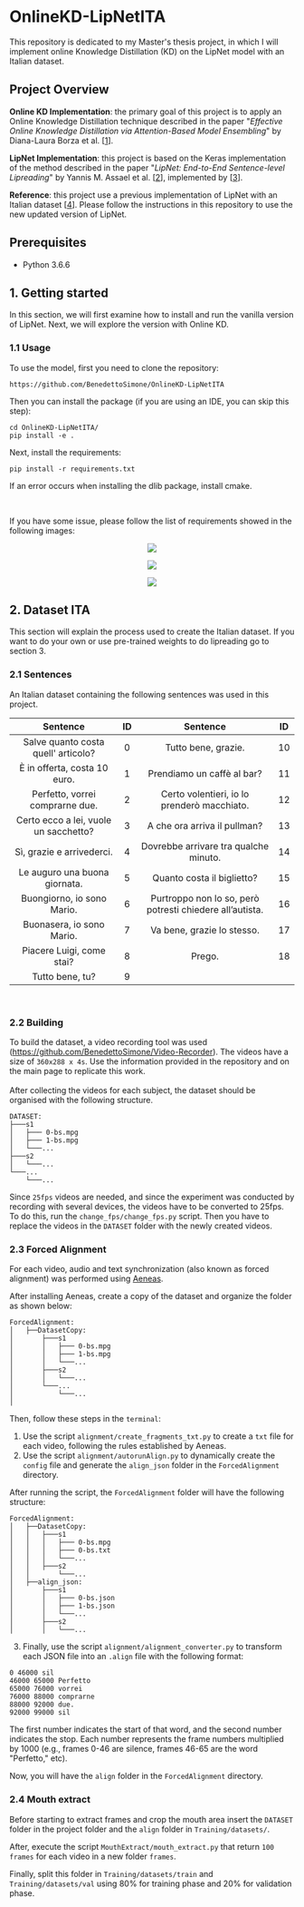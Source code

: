 # OnlineKD-LipNetITA
This repository is dedicated to my Master's thesis project, in which I will implement online Knowledge Distillation (KD) on the LipNet model with an Italian dataset.

## Project Overview

**Online KD Implementation**: the primary goal of this project is to apply an Online Knowledge Distillation technique described in the paper "_Effective Online Knowledge Distillation via Attention-Based Model Ensembling_" by Diana-Laura Borza et al. [[1](https://www.mdpi.com/2227-7390/10/22/4285)].

**LipNet Implementation**: this project is based on the Keras implementation of the method described in the paper "_LipNet: End-to-End Sentence-level Lipreading_" by Yannis M. Assael et al. [[2](https://arxiv.org/abs/1611.01599)], implemented by [[3](https://github.com/rizkiarm/LipNet)].

**Reference**: this project use a previous implementation of LipNet with an Italian dataset [[4](https://github.com/BenedettoSimone/Lipnet-ITA)]. Please follow the instructions in this repository to use the new updated version of LipNet.

## Prerequisites
- Python 3.6.6

## 1. Getting started
In this section, we will first examine how to install and run the vanilla version of LipNet. Next, we will explore the version with Online KD.


### 1.1 Usage

To use the model, first you need to clone the repository:
```
https://github.com/BenedettoSimone/OnlineKD-LipNetITA
```

Then you can install the package (if you are using an IDE, you can skip this step):
```
cd OnlineKD-LipNetITA/
pip install -e .
```


Next, install the requirements:

```
pip install -r requirements.txt
```
If an error occurs when installing the dlib package, install cmake.

<br>

If you have some issue, please follow the list of requirements showed in the following images:

<p align="center"><img src="./readme_images/req1.png"/></p>
<p align="center"><img src="./readme_images/req2.png"/></p>
<p align="center"><img src="./readme_images/req3.png"/></p>


## 2. Dataset ITA
This section will explain the process used to create the Italian dataset. If you want to do your own or use pre-trained weights to do lipreading go to section 3.

### 2.1 Sentences
An Italian dataset containing the following sentences was used in this project.

|               Sentence                | ID  |                           Sentence                           | ID  |
|:-------------------------------------:|:---:|:--------------------------------------------------------:|:---:|
|  Salve quanto costa quell' articolo?  |  0  |                   Tutto bene, grazie.                    | 10  |
|     È in offerta, costa 10 euro.      |  1  |                Prendiamo un caffè al bar?                | 11  |
|    Perfetto, vorrei comprarne due.    |  2  |       Certo volentieri, io lo prenderò macchiato.        | 12  |
| Certo ecco a lei, vuole un sacchetto? |  3  |               A che ora arriva il pullman?               | 13  |
|       Sì, grazie e arrivederci.       |  4  |          Dovrebbe arrivare tra qualche minuto.           | 14  |
|     Le auguro una buona giornata.     |  5  |                Quanto costa il biglietto?                | 15  |
|      Buongiorno, io sono Mario.       |  6  | Purtroppo non lo so, però potresti chiedere all’autista. | 16  |
|       Buonasera, io sono Mario.       |  7  |                Va bene, grazie lo stesso.                | 17  |
|       Piacere Luigi, come stai?       |  8  |                          Prego.                          | 18  |
|            Tutto bene, tu?            |  9  |

<br>


### 2.2 Building
To build the dataset, a video recording tool was used (https://github.com/BenedettoSimone/Video-Recorder).
The videos have a size of ``360x288 x 4s``. Use the information provided in the repository and on the main page to replicate this work.
<br><br>After collecting the videos for each subject, the dataset should be organised with the following structure.
```
DATASET:
├───s1
│   ├─── 0-bs.mpg
│   ├─── 1-bs.mpg
│   └───...
├───s2
│   └───...
└───...
    └───...
```
Since ``25fps`` videos are needed, and since the experiment was conducted by recording with several devices, the videos have to be converted to 25fps. To do this, run the ``change_fps/change_fps.py`` script.
Then you have to replace the videos in the ``DATASET`` folder with the newly created videos.

### 2.3 Forced Alignment
For each video, audio and text synchronization (also known as forced alignment) was performed using [Aeneas](https://github.com/readbeyond/aeneas).

After installing Aeneas, create a copy of the dataset and organize the folder as shown below:

```
ForcedAlignment:
│   ├──DatasetCopy:
│       ├───s1
│       │   ├─── 0-bs.mpg
│       │   ├─── 1-bs.mpg
│       │   └───...
│       ├───s2
│       │   └───...
│       └───...
│           └───...
│        
```


Then, follow these steps in the `terminal`:
1. Use the script `alignment/create_fragments_txt.py` to create a `txt` file for each video, following the rules established by Aeneas.
2. Use the script `alignment/autorunAlign.py` to dynamically create the `config` file and generate the `align_json` folder in the `ForcedAlignment` directory.

After running the script, the `ForcedAlignment` folder will have the following structure:

```
ForcedAlignment:
│   ├──DatasetCopy:
│   │   ├───s1
│   │   │   ├─── 0-bs.mpg
│   │   │   ├─── 0-bs.txt
│   │   │   └───...
│   │   ├───s2
│   │       └───...
│   ├──align_json:
│       ├───s1
│       │   ├─── 0-bs.json
│       │   ├─── 1-bs.json
│       │   └───...
│       ├───s2
│       │   └───...   
```


3. Finally, use the script `alignment/alignment_converter.py` to transform each JSON file into an `.align` file with the following format:
```
0 46000 sil
46000 65000 Perfetto
65000 76000 vorrei
76000 88000 comprarne
88000 92000 due.
92000 99000 sil
```


The first number indicates the start of that word, and the second number indicates the stop. Each number represents the frame numbers multiplied by 1000 (e.g., frames 0-46 are silence, frames 46-65 are the word "Perfetto," etc).

Now, you will have the `align` folder in the `ForcedAlignment` directory.


### 2.4 Mouth extract
Before starting to extract frames and crop the mouth area insert the ``DATASET`` folder in the project folder and the ``align`` folder in ``Training/datasets/``.

After, execute the script ``MouthExtract/mouth_extract.py`` that return ``100 frames`` for each video in a new folder ``frames``. 

Finally, split this folder in ``Training/datasets/train`` and ``Training/datasets/val`` using 80% for training phase and 20% for validation phase.


